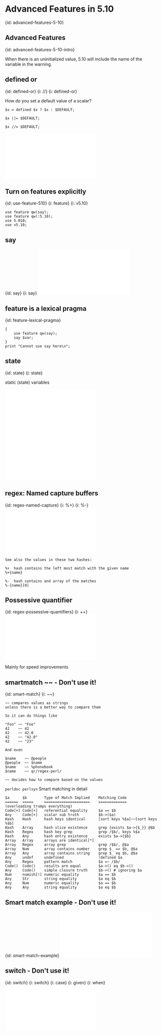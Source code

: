 # Advanced Features in 5.10
{id: advanced-features-5-10}


## Advanced Features
{id: advanced-features-5-10-intro}

When there is an uninitialized value, 5.10 will include the name of the variable in the warning.


## defined or
{id: defined-or}
{i: //}
{i: defined-or}


How do you set a default value of a scalar?



```
$x = defined $x ? $x : $DEFAULT;

$x ||= $DEFAULT;

$x //= $DEFAULT;
```
![](examples/feature/defined_or.pl)


## Turn on features explicitly
{id: use-feature-510}
{i: feature}
{i: v5.10}

```
use feature qw(say);
use feature qw(:5.10);
use 5.010;
use v5.10;
```


## say
{id: say}
{i: say}
![](examples/feature/say.pl)


## feature is a lexical pragma
{id: feature-lexical-pragma}

```
{
    use feature qw(say);
    say $var;
}
print "Cannot use say here\n";
```



## state
{id: state}
{i: state}

static (state) variables

![](examples/feature/static.pl)
![](examples/feature/state.pl)


## regex: Named capture buffers
{id: regex-named-capture}
{i: %+}
{i: %-}
![](examples/feature/regex.pl)

```
See also the values in these two hashes:

%+  hash contains the left most match with the given name
%+{name}

%-  hash contains and array of the matches
%-{name}[0]
```


## Possessive quantifier
{id: regex-possessive-quantifiers}
{i: ++}
![](examples/feature/possessive_quantifiers.pl)


Mainly for speed improvements




## smartmatch ~~ - Don't use it!
{id: smart-match}
{i: ~~}

```
~~ compares values as strings
unless there is a better way to compare them

So it can do things like

"Foo" ~~ "Foo"
42    ~~ 42
42    ~~ 42.0
42    ~~ "42.0"
42    ~~ "23"

And even

$name    ~~ @people
@people  ~~ $name
$name    ~~ %phonebook
$name    ~~ qr/regex-perl/

~~ decides how to compare based on the values
```

`perldoc perlsyn` Smart matching in detail

```
$a      $b        Type of Match Implied    Matching Code
======  =====     =====================    =============
(overloading trumps everything)
Code[+] Code[+]   referential equality     $a == $b
Any     Code[+]   scalar sub truth         $b->($a)
Hash    Hash      hash keys identical      [sort keys %$a]~~[sort keys %$b]
Hash    Array     hash slice existence     grep {exists $a->{$_}} @$b
Hash    Regex     hash key grep            grep /$b/, keys %$a
Hash    Any       hash entry existence     exists $a->{$b}
Array   Array     arrays are identical[*]
Array   Regex     array grep               grep /$b/, @$a
Array   Num       array contains number    grep $_ == $b, @$a
Array   Any       array contains string    grep $_ eq $b, @$a
Any     undef     undefined                !defined $a
Any     Regex     pattern match            $a =~ /$b/
Code()  Code()    results are equal        $a->() eq $b->()
Any     Code()    simple closure truth     $b->() # ignoring $a
Num     numish[!] numeric equality         $a == $b
Any     Str       string equality          $a eq $b
Any     Num       numeric equality         $a == $b
Any     Any       string equality          $a eq $b
```


## Smart match example - Don't use it!
{id: smart-match-example}
![](examples/feature/smart_match.pl)


## switch - Don't use it!
{id: switch}
{i: switch}
{i: case}
{i: given}
{i: when}
![](examples/feature/switch.pl)



